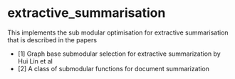 # extractive_summarisation
This implements the sub modular optimisation for extractive summarisation that is described in the papers 

- [1] Graph base submodular selection for extractive summarization by Hui Lin et al 
- [2] A class of submodular functions for document summarization
